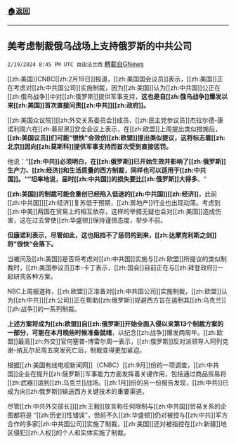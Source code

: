 ###  [:house:返回](README.md)
---


## 美考虑制裁俄乌战场上支持俄罗斯的中共公司
`2/19/2024 8:45 PM UTC 自由法兰西` [轉載自GNews](https://gnews.org/articles/2323659)

[[zh:美国]]CNBC[[zh:2月19日]]报道，[[zh:美国国会议员]]表示，[[zh:美国]]正在考虑对[[zh:中共国公司]]实施制裁，因为[[zh:美国]]认为[[zh:中共国]]公正在[[zh:俄乌战争]]中对[[zh:俄罗斯]]提供军事支持，**这也是自[[zh:俄乌战争]]爆发以来[[zh:美国]]首次直接问责[[zh:中共]][[zh:政府]]。**

  

[[zh:美国众议院]][[zh:外交关系委员会]]成员、[[zh:民主党参议员]]杰拉尔德-康诺利周六在[[zh:慕尼黑]]安全会议上表示，在[[zh:欧盟]]上周提出类似措施后，**[[zh:美国议员]]们可能“很快"会效仿[[zh:欧盟]]提出类似提议，这将标志着[[zh:北京]]因向[[zh:莫斯科]]提供军事支持而首次受到直接惩罚。**

  

他说：”**[[zh:中共]]必须明白，在[[zh:俄罗斯]]已开始生效并影响了[[zh:俄罗斯]]生产力、[[zh:经济]]和生活质量的西方制裁，同样也可以适用于[[zh:中共国]]。““坦率地说，届时[[zh:中共国]]的损失要比[[zh:俄罗斯]]大得多**。“

  

**[[zh:美国]]的制裁可能会重创已经陷入低迷的[[zh:中共国]][[zh:经济]]**，此前[[zh:中共国]][[zh:经济]]复苏低于预期，[[zh:房地产]]行业也出现动荡。考虑到[[zh:中美]]两国在贸易上的相互依存，这样的举措无疑也会对[[zh:美国]]造成伤害，这在过去曾使[[zh:华盛顿]]保持谨慎态度，举步不前。

  

**但康诺利表示，尽管如此，这也阻挡不了惩罚的到来，[[zh:达摩克利斯之剑]]将”很快“会落下。** 

  

当被问及[[zh:美国]]是否将考虑对[[zh:中共国]]实施与[[zh:欧盟]]所提议的类似制裁时，[[zh:美国参议员]]本-卡丁表示，[[zh:国会]]目前正在与[[zh:拜登政府]]一起研究各种方案。

NBC上周报道称，[[zh:欧盟]]正准备对[[zh:中共国公司]]实施制裁，[[zh:欧盟]]认为[[zh:中共]][[zh:公司]]正在帮助[[zh:俄罗斯]]规避西方旨在遏制其[[zh:乌克兰]][[zh:战争]]的一系列制裁。

  

**上述方案将成为[[zh:欧盟]]自[[zh:俄罗斯]]开始全面入侵以来第13个制裁方案的一部分，可能在本月晚些时候准备就绪**，以纪念[[zh:战争]]爆发两周年。[[zh:欧盟]]最高[[zh:外交]]官何塞普-博雷尔周一表示，[[zh:俄罗斯]]反对派领导人阿列克谢-纳瓦尔尼周五突发死亡后，制裁变得更加紧迫。 

  

根据[[zh:美国有线电视新闻网]]（CNBC）[[zh:9月]]份的一项调查，[[zh:中共国]]企业在提升[[zh:俄罗斯]]军事能力方面发挥着关键作用，包括通过商品贸易将[[zh:武器]]运到[[zh:乌克兰]]战场。[[zh:1月]]份的另一份报告发现，[[zh:中共]]已成为向[[zh:俄罗斯]]输送西方关键技术的重要渠道。

  

尽管[[zh:中共外交部长]][[zh:王毅]]放言称任何限制与[[zh:中共国]]贸易关系的企图都将是 “[[zh:历史]]性错误"，但前不久[[zh:华盛顿]]仍对被控与[[zh:中共]]军方合作的多家[[zh:中共国公司]]实施了制裁，[[zh:美国]]还对被指控在[[zh:新疆]]地区侵犯[[zh:人权]]的个人和实体实施了制裁。
